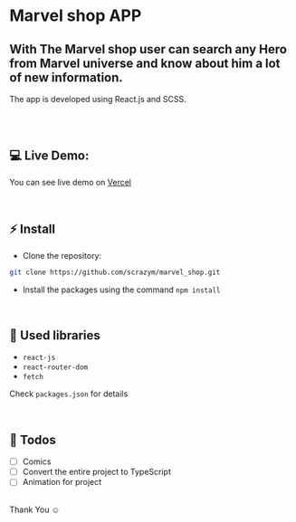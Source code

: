 # Marvel shop APP

<!-- <img width="1024" alt="Screenshoot weather forecast app" src="https://github.com/scrazym/weather_forecast/assets/76552079/06bd97e0-abd7-4839-8129-6d423688c788"> -->

## With The Marvel shop user can search any Hero from Marvel universe and know about him a lot of new information.

The app is developed using React.js and SCSS.

<br />

<br/>

## 💻 Live Demo:

You can see live demo on [Vercel](https://weather-forecast-4bif.vercel.app/)

<br/>

## ⚡ Install

- Clone the repository:

```bash
git clone https://github.com/scrazym/marvel_shop.git

```

- Install the packages using the command `npm install`

<br/>

## 📙 Used libraries

- `react-js`
- `react-router-dom`
- `fetch`

Check `packages.json` for details

<br/>

## 📄 Todos

- [ ] Comics
- [ ] Convert the entire project to TypeScript
- [ ] Animation for project

<br/>
Thank You ☺
